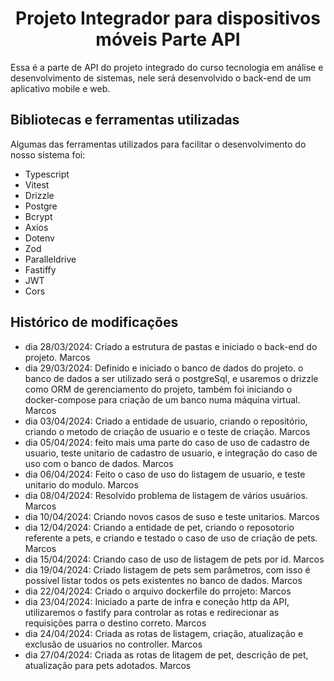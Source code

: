 <h1 align='center'> Projeto Integrador para dispositivos móveis Parte API </h1>

Essa é a parte de API do projeto integrado do curso tecnologia em análise e desenvolvimento de sistemas, nele será desenvolvido o back-end de um aplicativo mobile e web.

## Bibliotecas e ferramentas utilizadas
Algumas das ferramentas utilizados para facilitar o desenvolvimento do nosso sistema foi:

- Typescript
- Vitest
- Drizzle
- Postgre
- Bcrypt
- Axios
- Dotenv
- Zod
- Paralleldrive
- Fastiffy
- JWT
- Cors

## Histórico de modificações

- dia 28/03/2024: Criado a estrutura de pastas e iniciado o back-end do projeto. Marcos 
- dia 29/03/2024: Definido e iniciado o banco de dados do projeto. o banco de dados a ser utilizado será o postgreSql, e usaremos o drizzle como ORM de gerenciamento do projeto, também foi iniciando o docker-compose para criação de um banco numa máquina virtual. Marcos
- dia 03/04/2024: Criado a entidade de usuario, criando o repositório, criando o metodo de criação de usuario e o teste de criação. Marcos
- dia 05/04/2024: feito mais uma parte do caso de uso de cadastro de usuario, teste unitario de cadastro de usuario, e integração do caso de uso com o banco de dados. Marcos
- dia 06/04/2024: Feito o caso de uso do listagem de usuario, e teste unitario do modulo. Marcos
- dia 08/04/2024: Resolvido problema de listagem de vários usuários. Marcos
- dia 10/04/2024: Criando novos casos de suso e teste unitarios. Marcos
- dia 12/04/2024: Criando a entidade de pet, criando o reposotorio referente a pets, e criando e testado o caso de uso de criação de pets. Marcos
- dia 15/04/2024: Criando caso de uso de listagem de pets por id. Marcos
- dia 19/04/2024: Criado listagem de pets sem parâmetros, com isso é possível listar todos os pets existentes no banco de dados. Marcos
- dia 22/04/2024: Criado o arquivo dockerfile do prrojeto: Marcos
- dia 23/04/2024: Iniciado a parte de infra e coneção http da API, utilizaremos o fastify para controlar as rotas e redirecionar as requisições parra o destino correto. Marcos
- dia 24/04/2024: Criada as rotas de listagem, criação, atualização e exclusão de usuarios no controller. Marcos
- dia 27/04/2024: Criada as rotas de litagem de pet, descrição de pet, atualização para pets adotados. Marcos
